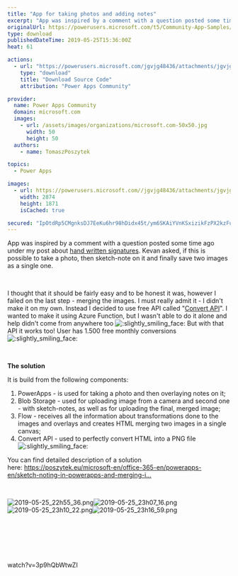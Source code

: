 ```yaml
---
title: "App for taking photos and adding notes"
excerpt: "App was inspired by a comment with a question posted some time ago under my post about hand written signatures . Kevan asked, if this is possible to"
originalUrl: https://powerusers.microsoft.com/t5/Community-App-Samples/App-for-taking-photos-and-adding-notes/td-p/289368
type: download
publishedDateTime: 2019-05-25T15:36:00Z
heat: 61

actions:
  - url: "https://powerusers.microsoft.com/jgvjg48436/attachments/jgvjg48436/AppFeedbackGallery/186/2/AddNotesToImage.msapp"
    type: "download"
    title: "Download Source Code"
    attribution: "Power Apps Community"

provider:
  name: Power Apps Community
  domain: microsoft.com
  images:
    - url: /assets/images/organizations/microsoft.com-50x50.jpg
      width: 50
      height: 50
  authors:
    - name: TomaszPoszytek

topics:
  - Power Apps

images:
  - url: https://powerusers.microsoft.com//jgvjg48436/attachments/jgvjg48436/AppFeedbackGallery/186/1/2019-05-25_23h15_51.png
    width: 2874
    height: 1871
    isCached: true

secured: "IpOtdRp5CMgnksDJ7EeKu6hr98hDidx45t/ym6SKAiYVnKSxizikFzPX2kzFuaD9b5cQ7nwbPTp2kI/oHLiFoT10JHupAXq0pn3u+zvLzAoQIosZcFrjsIRz/F2G2XlzqtUTkAk/nCTHynshNzEEesvkl6w6Iuwn4WmBEttcvkoFNHsP6b5f+wt5YZlKqk4GYxwhsXJNjSNKpkaIbcZ3WUt1T982VlhQaqCFxDXRGUoLS3rjloNNueSvc5ywxML0kCCs9RVmz10+QvAwBERAPTm+McH/tQaDGdsP3NG4GfsSQhfET/Uq9+vnZsSr6ILVO9CsHqEOl7MpCGyRDg6oGMEHjHQyViOIgZoEHSppnQraQ5mJViUSMmm/ttGRsSKIrVwRlABzmTjh4+c/cETrn/9EftoYOi7jY/1L5XrTsReZCsko2IStJEpsParcpSps;vI1mBNCYjoVbI2eWyHrBZA=="
---
```

<p><span>App was inspired by a comment with a question posted some time ago under my post about </span><a href="https://poszytek.eu/microsoft-en/office-365-en/flow-en/powerapps-hand-written-signature/" target="_blank" rel="noreferrer noopener nofollow noopener noreferrer">hand written signatures</a><span>. Kevan asked, if this is possible to take a photo, then sketch-note on it and finally save two images as a single one.</span></p><p>&nbsp;</p><p><span><!--   wp:paragraph   --></span></p><p>I thought that it should be fairly easy and to be honest it was, however I failed on the last step - merging the images. I must really admit it - I didn't make it on my own. Instead I decided to use free API called "<a href="https://www.convertapi.com/html-to-png" target="_blank" rel="noreferrer noopener nofollow noopener noreferrer">Convert API</a>". I wanted to make it using Azure Function, but I wasn't able to do it alone and help didn't come from anywhere too <img class="lia-deferred-image lia-image-emoji" src="/html/emoticons/1f642.png" alt=":slightly_smiling_face:" title=":slightly_smiling_face:"> But with that API it works too! User has 1.500 free monthly conversions <img class="lia-deferred-image lia-image-emoji" src="/html/emoticons/1f642.png" alt=":slightly_smiling_face:" title=":slightly_smiling_face:"></p><p>&nbsp;</p><p><strong>The solution</strong></p><p><span><!--   /wp:heading   --><!--   wp:paragraph   --></span></p><p>It is build from the following components:</p><p><span><!--   /wp:paragraph   --><!--   wp:list {&amp;quot;ordered&amp;quot;:true}   --></span></p><ol><li>PowerApps - is used for taking a photo and then overlaying notes on it;</li><li>Blob Storage - used for uploading image from a camera and second one - with sketch-notes, as well as for uploading the final, merged image;</li><li>Flow - receives all the information about transformations done to the images and overlays and creates HTML merging two images in a single canvas;</li><li>Convert API - used to perfectly convert HTML into a PNG file <img class="lia-deferred-image lia-image-emoji" src="/html/emoticons/1f642.png" alt=":slightly_smiling_face:" title=":slightly_smiling_face:"></li></ol><p>You can find detailed description of a solution here:&nbsp;<a href="https://poszytek.eu/microsoft-en/office-365-en/powerapps-en/sketch-noting-in-powerapps-and-merging-images/" target="_blank" rel="noopener nofollow noopener noreferrer">https://poszytek.eu/microsoft-en/office-365-en/powerapps-en/sketch-noting-in-powerapps-and-merging-i...</a></p><p>&nbsp;</p><p><span class="lia-inline-image-display-wrapper lia-image-align-inline" image-alt="2019-05-25_22h55_36.png" style="width: 400px;"><img src="https://powerusers.microsoft.com/t5/image/serverpage/image-id/67352i697F824D2082D774/image-size/medium?v=1.0&amp;px=400" title="2019-05-25_22h55_36.png" alt="2019-05-25_22h55_36.png" li-image-url="https://powerusers.microsoft.com/t5/image/serverpage/image-id/67352i697F824D2082D774?v=1.0" li-image-display-id="'67352i697F824D2082D774'" li-message-uid="'289368'" li-messages-message-image="true" li-bindable="" class="lia-media-image" tabindex="0" li-bypass-lightbox-when-linked="true" li-use-hover-links="false"></span><span class="lia-inline-image-display-wrapper lia-image-align-right" image-alt="2019-05-25_23h07_16.png" style="width: 400px;"><img src="https://powerusers.microsoft.com/t5/image/serverpage/image-id/67354i961436DDD7EFE41B/image-size/medium?v=1.0&amp;px=400" title="2019-05-25_23h07_16.png" alt="2019-05-25_23h07_16.png" li-image-url="https://powerusers.microsoft.com/t5/image/serverpage/image-id/67354i961436DDD7EFE41B?v=1.0" li-image-display-id="'67354i961436DDD7EFE41B'" li-message-uid="'289368'" li-messages-message-image="true" li-bindable="" class="lia-media-image" tabindex="0" li-bypass-lightbox-when-linked="true" li-use-hover-links="false"></span><span class="lia-inline-image-display-wrapper lia-image-align-left" image-alt="2019-05-25_23h10_22.png" style="width: 400px;"><img src="https://powerusers.microsoft.com/t5/image/serverpage/image-id/67351iB15825F61067B31C/image-size/medium?v=1.0&amp;px=400" title="2019-05-25_23h10_22.png" alt="2019-05-25_23h10_22.png" li-image-url="https://powerusers.microsoft.com/t5/image/serverpage/image-id/67351iB15825F61067B31C?v=1.0" li-image-display-id="'67351iB15825F61067B31C'" li-message-uid="'289368'" li-messages-message-image="true" li-bindable="" class="lia-media-image" tabindex="0" li-bypass-lightbox-when-linked="true" li-use-hover-links="false"></span><span class="lia-inline-image-display-wrapper lia-image-align-right" image-alt="2019-05-25_23h16_59.png" style="width: 400px;"><img src="https://powerusers.microsoft.com/t5/image/serverpage/image-id/67355i69B672121753F4BB/image-size/medium?v=1.0&amp;px=400" title="2019-05-25_23h16_59.png" alt="2019-05-25_23h16_59.png" li-image-url="https://powerusers.microsoft.com/t5/image/serverpage/image-id/67355i69B672121753F4BB?v=1.0" li-image-display-id="'67355i69B672121753F4BB'" li-message-uid="'289368'" li-messages-message-image="true" li-bindable="" class="lia-media-image" tabindex="0" li-bypass-lightbox-when-linked="true" li-use-hover-links="false"></span></p><p>&nbsp;</p><p><span><!--   /wp:list   --></span></p><p>&nbsp;</p><p>&nbsp;</p><p><span class="videoUrl">watch?v=3p9hQbWtwZI</span></p>


